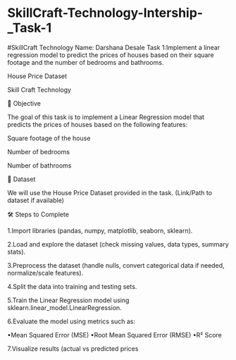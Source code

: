 # SkillCraft-Technology-Intership-_Task-1
#SkillCraft Technology
Name: Darshana Desale 
Task 1:Implement a linear regression model to predict the prices of houses based on their square footage and the number of bedrooms and bathrooms.

House Price Dataset

Skill Craft Technology

📌 Objective

The goal of this task is to implement a Linear Regression model that predicts the prices of houses based on the following features:

Square footage of the house

Number of bedrooms

Number of bathrooms


📂 Dataset

We will use the House Price Dataset provided in the task.
(Link/Path to dataset if available)


🛠 Steps to Complete

1.Import libraries (pandas, numpy, matplotlib, seaborn, sklearn).

2.Load and explore the dataset (check missing values, data types, summary stats).

3.Preprocess the dataset (handle nulls, convert categorical data if needed, normalize/scale features).

4.Split the data into training and testing sets.

5.Train the Linear Regression model using sklearn.linear_model.LinearRegression.

6.Evaluate the model using metrics such as:

•Mean Squared Error (MSE)
•Root Mean Squared Error (RMSE)
•R² Score

7.Visualize results (actual vs predicted prices
